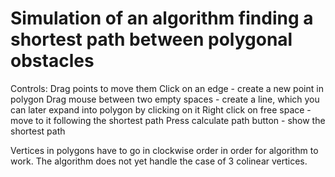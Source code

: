 <h1>Simulation of an algorithm finding a shortest path between polygonal obstacles</h1>

Controls: 
Drag points to move them
Click on an edge - create a new point in polygon
Drag mouse between two empty spaces - create a line, which you can later expand into polygon by clicking on it
Right click on free space - move to it following the shortest path
Press calculate path button - show the shortest path

Vertices in polygons have to go in clockwise order in order for algorithm to work. 
The algorithm does not yet handle the case of 3 colinear vertices. 
